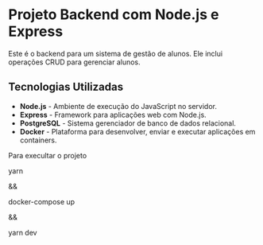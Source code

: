 # Projeto Backend com Node.js e Express

Este é o backend para um sistema de gestão de alunos. Ele inclui operações CRUD para gerenciar alunos.

## Tecnologias Utilizadas

- **Node.js** - Ambiente de execução do JavaScript no servidor.
- **Express** - Framework para aplicações web com Node.js.
- **PostgreSQL** - Sistema gerenciador de banco de dados relacional.
- **Docker** - Plataforma para desenvolver, enviar e executar aplicações em containers.

Para execultar o projeto

yarn

&&

docker-compose up

&&

yarn dev

